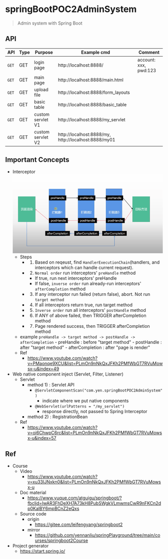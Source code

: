 # springBootPOC2AdminSystem
> Admin system with Spring Boot

## API

| API | Type | Purpose | Example cmd | Comment|
| ----- | -------- | ---- | ----- | ---- |
| `GET` | GET | login page | http://localhost:8888/ |account: xxx, pwd:123|
| `GET` | GET | main page | http://localhost:8888/main.html ||
| `GET` | GET | upload file | http://localhost:8888/form_layouts ||
| `GET` | GET | basic table | http://localhost:8888/basic_table ||
| `GET` | GET | custom servlet V1 | http://localhost:8888/my_servlet ||
| `GET` | GET | custom servlet V2 | http://localhost:8888/my, http://localhost:8888/my01 ||

## Important Concepts

- Interceptor
    <img src ="https://github.com/yennanliu/SpringPlayground/blob/main/springBootPOC2AdminSystem/doc/pic/interceptor1.png">
    - Steps
        - 1. Based on reqeust, find `HandlerExecutionChain`(handlers, and interceptors which can handle current request).
        - 2. `Normal order` run interceptors' `preHandle` method
            - If true, run next interceptors' preHandle
            - If false, `inverse order` run already-run interceptors' `afterCompletion` method
        - 3. If any interceptor run failed (return false), abort. Not run `target method`
        - 4. If all interceptors return true, run target method
        - 5. `Inverse order` run all interceptors' `postHandle` method
        - 6. If ANY of above failed, then TRIGGER afterCompletion method
        - 7. Page rendered success, then TRIGGER afterCompletion method
    - example
        `preHandle -> target method -> postHandle -> afterCompletion`
            - preHandle : before "target method"
            - postHandle : after "target method"
            - afterCompletion : after "page is render"
    - Ref
        - https://www.youtube.com/watch?v=PMaonqe9XCU&list=PLmOn9nNkQxJFKh2PMfWbGT7RVuMowsx-u&index=49
- Web native component inject (Servlet, Filter, Listener)
    - Servlet
        - method 1) : Servlet API
            - `@ServletComponentScan("com.yen.springBootPOC2AdminSystem")`
                - indicate where we put native components
            - `@WebServlet(urlPatterns = "/my_servlet")`
                - response directly, not passed to Spring Interceptor
        - method 2) : RegistrationBean
    - Ref
        - https://www.youtube.com/watch?v=oi6ChwpC6rc&list=PLmOn9nNkQxJFKh2PMfWbGT7RVuMowsx-u&index=57


## Ref

- Course
    - Video
        - https://www.youtube.com/watch?v=xu33IJNxkn0&list=PLmOn9nNkQxJFKh2PMfWbGT7RVuMowsx-u
    - Doc material
        - https://www.yuque.com/atguigu/springboot/?fbclid=IwAR3FhDeXH7A73kH8PubSWgkVLmwmsCwR9nFKCn2dp0KalBY6mpBCnZ2eQxs
    - Source code
        - origin
            - https://gitee.com/leifengyang/springboot2
        - mirror
            - https://github.com/yennanliu/springPlayground/tree/main/courses/springboot2Course
- Project generator
    - https://start.spring.io/